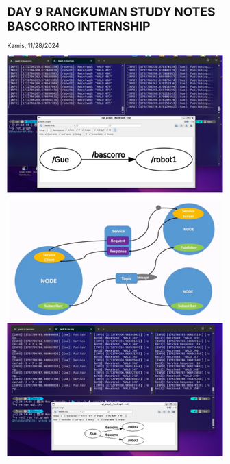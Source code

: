 # DAY 9 RANGKUMAN STUDY NOTES BASCORRO INTERNSHIP

Kamis, 11/28/2024

![alt text](image.png)
![alt text](image-1.png)
![alt text](image-2.png)
